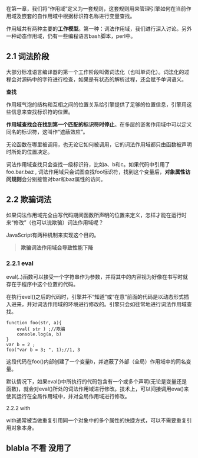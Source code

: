 在第一章，我们将“作用域”定义为一套规则，这套规则用来管理引擎如何在当前作用域及嵌套的自作用域中根据标识符名称进行变量查找。

作用域共有两种主要的**工作模型**。第一种：词法作用域，我们进行深入讨论。另外一种动态作用域，仍有一些编程语言bash脚本，perl中。

## 2.1 词法阶段

大部分标准语言编译器的第一个工作阶段叫做词法化（也叫单词化）。词法化的过程会对源码中的字符进行检查，如果是有状态的解析过程，还会赋予单词语义。

**查找**

作用域气泡的结构和互相之间的位置关系给引擎提供了足够的位置信息，引擎用这些信息来查找标识符的位置。

**作用域查找会在找到第一个匹配的标识符时停止**。在多层的嵌套作用域中可以定义同名的标识符，这叫作“遮蔽效应”。

无论函数在哪里被调用，也无论它如何被调用，它的词法作用域都只由函数被声明时所处的位置决定。

词法作用域查找只会查找一级标识符，比如a、b和c。如果代码中引用了foo.bar.baz , 词法作用域只会试图查找foo标识符，找到这个变量后，**对象属性访问规则**会分别接管对bar和baz属性的访问。

## 2.2 欺骗词法

如果词法作用域完全由写代码期间函数所声明的位置来定义，怎样才能在运行时来“修改”（也可以说欺骗）词法作用域呢？

JavaScript有两种机制来实现这个目的。


> **欺骗词法作用域会导致性能下降**

### 2.2.1 eval


eval(..)函数可以接受一个字符串作为参数，并将其中的内容视为好像在书写时就存在于程序中这个位置的代码。

在执行evel()之后的代码时，引擎并不“知道”或“在意”前面的代码是以动态形式插入进来，并对词法作用域的环境进行修改的。引擎只会如往常地进行词法作用域查找。

	function foo(str, a){
		eval( str ) ;//欺骗
		console.log(a, b)
	}
	var b = 2 ;
	foo("var b = 3; ", 1);//1, 3

这段代码在foo()内部创建了一个变量b，并遮蔽了外部（全局）作用域中的同名变量。


默认情况下，如果eval()中所执行的代码包含有一个或多个声明(无论是变量还是函数)，就会对eval()所处的词法作用域进行修改。技术上，可以间接调用eva()来使其运行在全局作用域中，并对全局作用域进行修改。

2.2.2 with

with通常被当做重复引用同一个对象中的多个属性的快捷方式，可以不需要重复引用对象本身。


## blabla 不看 没用了


